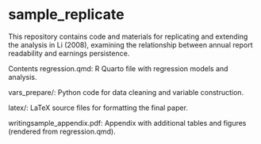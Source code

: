 # sample_replicate
This repository contains code and materials for replicating and extending the analysis in Li (2008), examining the relationship between annual report readability and earnings persistence.

Contents
regression.qmd: R Quarto file with regression models and analysis.

vars_prepare/: Python code for data cleaning and variable construction.

latex/: LaTeX source files for formatting the final paper.

writingsample_appendix.pdf: Appendix with additional tables and figures (rendered from regression.qmd).

